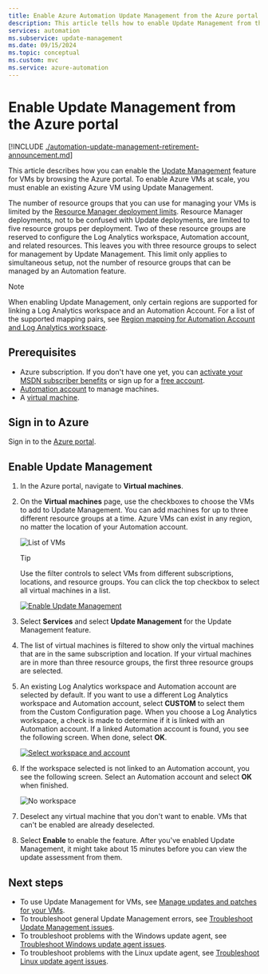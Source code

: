 ```yaml
---
title: Enable Azure Automation Update Management from the Azure portal
description: This article tells how to enable Update Management from the Azure portal.
services: automation
ms.subservice: update-management
ms.date: 09/15/2024
ms.topic: conceptual
ms.custom: mvc
ms.service: azure-automation
---
```


# Enable Update Management from the Azure portal

[!INCLUDE [./automation-update-management-retirement-announcement.md](../includes/automation-update-management-retirement-announcement.md)]

This article describes how you can enable the [Update Management](overview.md) feature for VMs by browsing the Azure portal. To enable Azure VMs at scale, you must enable an existing Azure VM using Update Management.

The number of resource groups that you can use for managing your VMs is limited by the [Resource Manager deployment limits](../../azure-resource-manager/templates/deploy-to-resource-group.md). Resource Manager deployments, not to be confused with Update deployments, are limited to five resource groups per deployment. Two of these resource groups are reserved to configure the Log Analytics workspace, Automation account, and related resources. This leaves you with three resource groups to select for management by Update Management. This limit only applies to simultaneous setup, not the number of resource groups that can be managed by an Automation feature.

> [!NOTE]
> When enabling Update Management, only certain regions are supported for linking a Log Analytics workspace and an Automation Account. For a list of the supported mapping pairs, see [Region mapping for Automation Account and Log Analytics workspace](../how-to/region-mappings.md).

## Prerequisites

* Azure subscription. If you don't have one yet, you can [activate your MSDN subscriber benefits](https://azure.microsoft.com/pricing/member-offers/msdn-benefits-details/) or sign up for a [free account](https://azure.microsoft.com/free/?WT.mc_id=A261C142F).
* [Automation account](../automation-security-overview.md) to manage machines.
* A [virtual machine](/azure/virtual-machines/windows/quick-create-portal).

## Sign in to Azure

Sign in to the [Azure portal](https://portal.azure.com).

## Enable Update Management

1. In the Azure portal, navigate to **Virtual machines**.

2. On the **Virtual machines** page, use the checkboxes to choose the VMs to add to Update Management. You can add machines for up to three different resource groups at a time. Azure VMs can exist in any region, no matter the location of your Automation account.

    ![List of VMs](media/enable-from-portal/vmlist.png)

    > [!TIP]
    > Use the filter controls to select VMs from different subscriptions, locations, and resource groups. You can click the top checkbox to select all virtual machines in a list.

    [ ![Enable Update Management](./media/enable-from-portal/onboard-feature.png)](./media/enable-from-portal/onboard-feature-expanded.png#lightbox)

3. Select **Services** and select **Update Management** for the Update Management feature.

4. The list of virtual machines is filtered to show only the virtual machines that are in the same subscription and location. If your virtual machines are in more than three resource groups, the first three resource groups are selected.

5. An existing Log Analytics workspace and Automation account are selected by default. If you want to use a different Log Analytics workspace and Automation account, select **CUSTOM** to select them from the Custom Configuration page. When you choose a Log Analytics workspace, a check is made to determine if it is linked with an Automation account. If a linked Automation account is found, you see the following screen. When done, select **OK**.

    [ ![Select workspace and account](./media/enable-from-portal/select-workspace-and-account.png)](./media/enable-from-portal/select-workspace-and-account-expanded.png#lightbox)

6. If the workspace selected is not linked to an Automation account, you see the following screen. Select an Automation account and select **OK** when finished.

    ![No workspace](media/enable-from-portal/no-workspace.png)

7. Deselect any virtual machine that you don't want to enable. VMs that can't be enabled are already deselected.

8. Select **Enable** to enable the feature. After you've enabled Update Management, it might take about 15 minutes before you can view the update assessment from them.

## Next steps

* To use Update Management for VMs, see [Manage updates and patches for your VMs](manage-updates-for-vm.md).
* To troubleshoot general Update Management errors, see [Troubleshoot Update Management issues](../troubleshoot/update-management.md).
* To troubleshoot problems with the Windows update agent, see [Troubleshoot Windows update agent issues](../troubleshoot/update-agent-issues.md).
* To troubleshoot problems with the Linux update agent, see [Troubleshoot Linux update agent issues](../troubleshoot/update-agent-issues-linux.md).
